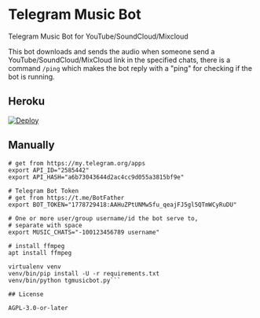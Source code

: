 # Telegram Music Bot

Telegram Music Bot for YouTube/SoundCloud/Mixcloud

This bot downloads and sends the audio when someone send a YouTube/SoundCloud/MixCloud link
in the specified chats, there is a command `/ping` which makes the bot reply with a "ping"
for checking if the bot is running.

## Heroku

[![Deploy](https://www.herokucdn.com/deploy/button.svg)](https://heroku.com/deploy?template=https://github.com/callsmusic/tgmusicbot)

## Manually

```# Telegram API Key
# get from https://my.telegram.org/apps
export API_ID="2585442"
export API_HASH="a6b73043644d2ac4cc9d055a3815bf9e"

# Telegram Bot Token
# get from https://t.me/BotFather
export BOT_TOKEN="1778729418:AAHuZPtUNMw5fu_qeajFJ5gl5QTmWCyRuDU"

# One or more user/group username/id the bot serve to,
# separate with space
export MUSIC_CHATS="-100123456789 username"

# install ffmpeg
apt install ffmpeg

virtualenv venv
venv/bin/pip install -U -r requirements.txt
venv/bin/python tgmusicbot.py```

## License

AGPL-3.0-or-later
